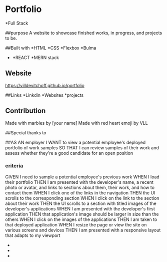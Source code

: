 # Portfolio

\*Full Stack

##purpose
A website to showcase finished works, in progress, and projects to be.

##Built with
*HTML
*CSS
*Flexbox
*Bulma

- *REACT
  *MERN stack

## Website

https://villdevitchoff.github.io/portfolio

##Links
*Linkdin
*Websites
\*projects

## Contribution

Made with marbles by [your name]
Made with red heart emoji by VLL

##Special thanks to

##AS AN employer
I WANT to view a potential employee's deployed portfolio of work samples
SO THAT I can review samples of their work and assess whether they're a good candidate for an open position

### criteria
GIVEN I need to sample a potential employee's previous work
WHEN I load their portfolio
THEN I am presented with the developer's name, a recent photo or avatar, and links to sections about them, their work, and how to contact them
WHEN I click one of the links in the navigation
THEN the UI scrolls to the corresponding section
WHEN I click on the link to the section about their work
THEN the UI scrolls to a section with titled images of the developer's applications
WHEN I am presented with the developer's first application
THEN that application's image should be larger in size than the others
WHEN I click on the images of the applications
THEN I am taken to that deployed application
WHEN I resize the page or view the site on various screens and devices
THEN I am presented with a responsive layout that adapts to my viewport


-
-
-
